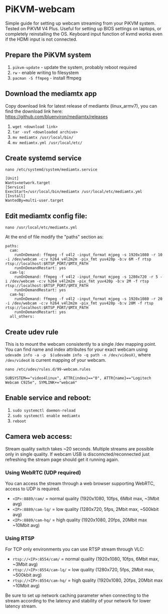 # PiKVM-webcam

Simple guide for setting up webcam streaming from your PiKVM system. Tested on PiKVM V4 Plus. Useful for setting up BIOS settings on laptops, or completely reinstalling the OS. Keyboard input function of kvmd works even if the HDMI input is not connected.

## Prepare the PiKVM system

1. `pikvm-update` - update the system, probably reboot required
1. `rw` - enable writing to filesystem
1. `pacman -S ffmpeg` - install ffmpeg

## Download the mediamtx app 

Copy download link for latest release of mediamtx (linux_armv7), you can find the download link here: https://github.com/bluenviron/mediamtx/releases

1. `wget <download link>`
1. `tar -xvf <downloaded archive>`
1. `mv mediamtx /usr/local/bin/`
1. `mv mediamtx.yml /usr/local/etc/`

## Create systemd service

`nano /etc/systemd/system/mediamtx.service`

```
[Unit]
Wants=network.target
[Service]
ExecStart=/usr/local/bin/mediamtx /usr/local/etc/mediamtx.yml
[Install]
WantedBy=multi-user.target
```

## Edit mediamtx config file:

`nano /usr/local/etc/mediamtx.yml`

At the end of file modify the "paths" section as:

```
paths:
  cam:
    runOnDemand: ffmpeg -f v4l2 -input_format mjpeg -s 1920x1080 -r 10 -i /dev/webcam -c:v h264_v4l2m2m -pix_fmt yuv420p -b:v 6M -f rtsp rtsp://localhost:$RTSP_PORT/$MTX_PATH
    runOnDemandRestart: yes
  cam-lq:
    runOnDemand: ffmpeg -f v4l2 -input_format mjpeg -s 1280x720 -r 5 -i /dev/webcam -c:v h264_v4l2m2m -pix_fmt yuv420p -b:v 2M -f rtsp rtsp://localhost:$RTSP_PORT/$MTX_PATH
    runOnDemandRestart: yes
  cam-hq:
    runOnDemand: ffmpeg -f v4l2 -input_format mjpeg -s 1920x1080 -r 20 -i /dev/webcam -c:v h264_v4l2m2m -pix_fmt yuv420p -b:v 20M -f rtsp rtsp://localhost:$RTSP_PORT/$MTX_PATH
    runOnDemandRestart: yes
  all_others:
```

## Create udev rule

This is to mount the webcam consistently to a single /dev mapping point. You can find name and index attributes for your exact webcam using `udevadm info -a -p  $(udevadm info -q path -n /dev/videoX)`, where `/dev/videoX` is current mapping of your webcam.

`nano /etc/udev/rules.d/99-webcam.rules`

```
SUBSYSTEM=="video4linux", ATTR{index}=="0", ATTR{name}=="Logitech Webcam C925e", SYMLINK+="webcam"
```

## Enable service and reboot:

1. `sudo systemctl daemon-reload`
1. `sudo systemctl enable mediamtx`
1. `reboot`

## Camera web access:

Stream quality switch takes ~20 seconds. Multiple streams are possible only in single quality. If webcam USB is disconncted/reconnected just refreshing the stream page should get it running again.

### Using WebRTC (UDP required)

You can access the stream through a web browser supporting WebRTC, access to UDP is required.

- `<IP>:8889/cam/` = normal quality (1920x1080, 10fps, 6Mbit max, ~3Mbit avg)
- `<IP>:8889/cam-lq/` = low quality (1280x720, 5fps, 2Mbit max, ~500kbit avg)
- `<IP>:8889/cam-hq/` = high quality (1920x1080, 20fps, 20Mbit max ~10Mbit avg)

### Using RTSP

For TCP only environments you can use RTSP stream through VLC:

- `rtsp://<IP>:8554/cam/` = normal quality (1920x1080, 10fps, 6Mbit max, ~3Mbit avg)
- `rtsp://<IP>:8554/cam-lq/` = low quality (1280x720, 5fps, 2Mbit max, ~500kbit avg)
- `rtsp://<IP>:8554/cam-hq/` = high quality (1920x1080, 20fps, 20Mbit max ~10Mbit avg)

Be sure to set up network caching parameter when connecting to the stream according to the latency and stability of your network for lower latency stream.


